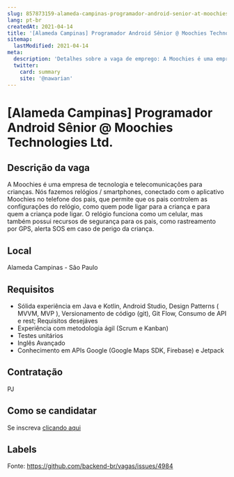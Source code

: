 ```yaml
---
slug: 857873159-alameda-campinas-programador-android-senior-at-moochies-technologies-ltd
lang: pt-br
createdAt: 2021-04-14
title: '[Alameda Campinas] Programador Android Sênior @ Moochies Technologies Ltd. - Vaga de Emprego'
sitemap:
  lastModified: 2021-04-14
meta:
  description: 'Detalhes sobre a vaga de emprego: A Moochies é uma empresa de tecnologia e telecomunicações para crianças. Nós fazemos relógios / smartphones, conectado com o aplicativo Moochies no telefone dos pais, que permite que os pais controlem as configurações do relógio, como quem pode ligar para a criança e para quem a criança pode ligar. O relógio funciona como um celular, mas também possui recursos de segurança para os pais, como rastreamento por GPS, alerta SOS em caso de perigo da criança.'
  twitter:
    card: summary
    site: '@nawarian'
---
```


# [Alameda Campinas] Programador Android Sênior @ Moochies Technologies Ltd.

## Descrição da vaga

A Moochies é uma empresa de tecnologia e telecomunicações para crianças. Nós fazemos relógios / smartphones, conectado com o aplicativo Moochies no telefone dos pais, que permite que os pais controlem as configurações do relógio, como quem pode ligar para a criança e para quem a criança pode ligar. O relógio funciona como um celular, mas também possui recursos de segurança para os pais, como rastreamento por GPS, alerta SOS em caso de perigo da criança.

## Local

Alameda Campinas - São Paulo

## Requisitos

- Sólida experiência em Java e Kotlin, Android Studio, Design Patterns ( MVVM, MVP ), Versionamento de código (git), Git Flow, Consumo de API e rest;
Requisitos desejáves
- Experiência com metodologia ágil (Scrum e Kanban)
- Testes unitários
- Inglês Avançado 
- Conhecimento em APIs Google (Google Maps SDK, Firebase) e Jetpack

## Contratação

PJ

## Como se candidatar

Se inscreva [clicando aqui](https://www.pyjobs.com.br/job/2448)

## Labels



Fonte: https://github.com/backend-br/vagas/issues/4984